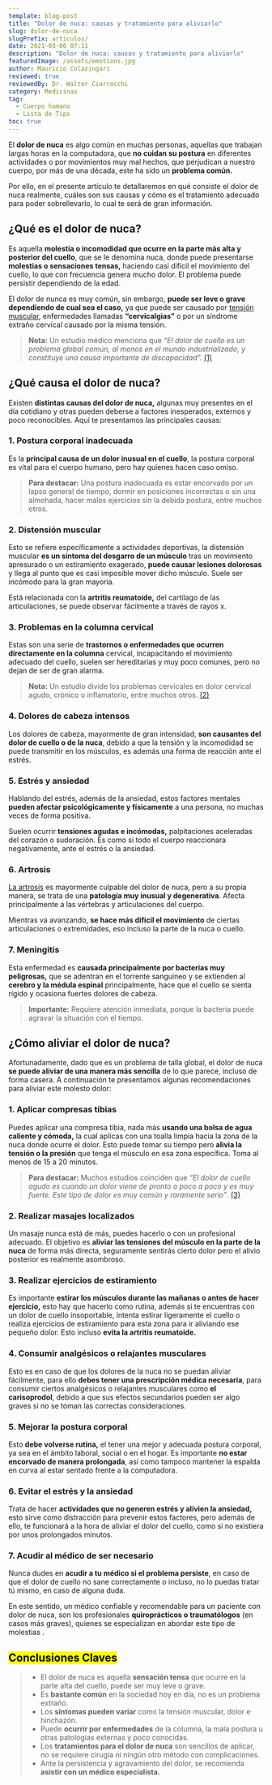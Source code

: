 ```yaml
---
template: blog-post
title: "Dolor de nuca: causas y tratamiento para aliviarlo"
slug: dolor-de-nuca
slugPrefix: articulos/
date: 2021-03-06 07:11
description: "Dolor de nuca: causas y tratamiento para aliviarlo"
featuredImage: /assets/emotions.jpg
author: Mauricio Colazingari
reviewed: true
reviewedBy: Dr. Walter Ciarrocchi
category: Medicinas
tag:
  - Cuerpo humano
  - Lista de Tips
toc: true
---
```

<!--StartFragment-->

El **dolor de nuca** es algo común en muchas personas, aquellas que trabajan largas horas en la computadora, que **no cuidan su postura** en diferentes actividades o por movimientos muy mal hechos, que perjudican a nuestro cuerpo, por más de una década, este ha sido un **problema común.**

Por ello, en el presente artículo te detallaremos en qué consiste el dolor de nuca realmente, cuáles son sus causas y cómo es el tratamiento adecuado para poder sobrellevarlo, lo cual te será de gran información.

## ¿Qué es el dolor de nuca?

Es aquella **molestia o incomodidad que ocurre en la parte más alta y posterior del cuello**, que se le denomina nuca, donde puede presentarse **molestias o sensaciones tensas,** haciendo casi difícil el movimiento del cuello, lo que con frecuencia genera mucho dolor. El problema puede persistir dependiendo de la edad.

El dolor de nunca es muy común, sin embargo, **puede ser leve o grave dependiendo de cual sea el caso,** ya que puede ser causado por [tensión muscular](https://tuinfosalud.com/articulos/tension-muscular), enfermedades llamadas **“cervicalgias”** o por un síndrome extraño cervical causado por la misma tensión.

> **Nota:** Un estudio médico menciona que *“El dolor de cuello es un problema global común, al menos en el mundo industrializado, y constituye una causa importante de discapacidad”.* [(1)](https://s3.amazonaws.com/rdcms-iasp/files/production/public/Content/ContentFolders/GlobalYearAgainstPain2/MusculoskeletalPainFactSheets/NeckPain_Spanish.pdf)

## ¿Qué causa el dolor de nuca?

Existen **distintas causas del dolor de nuca,** algunas muy presentes en el día cotidiano y otras pueden deberse a factores inesperados, externos y poco reconocibles. Aquí te presentamos las principales causas:

### 1. Postura corporal inadecuada

Es la **principal causa de un dolor inusual en el cuello**, la postura corporal es vital para el cuerpo humano, pero hay quienes hacen caso omiso.

> **Para destacar:** Una postura inadecuada es estar encorvado por un lapso general de tiempo, dormir en posiciones incorrectas o sin una almohada, hacer malos ejercicios sin la debida postura, entre muchos otros.

### 2. Distensión muscular

Esto se refiere específicamente a actividades deportivas, la distensión muscular **es un síntoma del desgarro de un músculo** tras un movimiento apresurado o un estiramiento exagerado, **puede causar lesiones dolorosas** y llega al punto que es casi imposible mover dicho músculo. Suele ser incómodo para la gran mayoría.

Está relacionada con la **artritis reumatoide,** del cartílago de las articulaciones, se puede observar fácilmente a través de rayos x.

### 3. Problemas en la columna cervical

Estas son una serie de **trastornos o enfermedades que ocurren directamente en la columna** cervical, incapacitando el movimiento adecuado del cuello, suelen ser hereditarias y muy poco comunes, pero no dejan de ser de gran alarma.

> **Nota:** Un estudio divide los problemas cervicales en dolor cervical agudo, crónico o inflamatorio, entre muchos otros. [(2)](https://sogacot.org/Documentos/Montero_Cervical.pdf)

### 4. Dolores de cabeza intensos

Los dolores de cabeza, mayormente de gran intensidad, **son causantes del dolor de cuello o de la nuca**, debido a que la tensión y la incomodidad se puede transmitir en los músculos, es además una forma de reacción ante el estrés.

### 5. Estrés y ansiedad

Hablando del estrés, además de la ansiedad, estos factores mentales **pueden afectar psicológicamente y físicamente** a una persona, no muchas veces de forma positiva.

Suelen ocurrir **tensiones agudas e incómodas,** palpitaciones aceleradas del corazón o sudoración. Es como si todo el cuerpo reaccionara negativamente, ante el estrés o la ansiedad.

### 6. Artrosis

[La artrosis](https://tuinfosalud.com/articulos/artrosis) es mayormente culpable del dolor de nuca, pero a su propia manera, se trata de una **patología muy inusual y degenerativa**. Afecta principalmente a las vértebras y articulaciones del cuerpo.

Mientras va avanzando, **se hace más difícil el movimiento** de ciertas articulaciones o extremidades, eso incluso la parte de la nuca o cuello.

### 7. Meningitis

Esta enfermedad es **causada principalmente por bacterias muy peligrosas,** que se adentran en el torrente sanguíneo y se extienden al **cerebro y la médula espinal** principalmente, hace que el cuello se sienta rígido y ocasiona fuertes dolores de cabeza.

> **Importante:** Requiere atención inmediata, porque la bacteria puede agravar la situación con el tiempo.

## ¿Cómo aliviar el dolor de nuca?

Afortunadamente, dado que es un problema de talla global, el dolor de nuca **se puede aliviar de una manera más sencilla** de lo que parece, incluso de forma casera. A continuación te presentamos algunas recomendaciones para aliviar este molesto dolor:

### 1. Aplicar compresas tibias

Puedes aplicar una compresa tibia, nada más **usando una bolsa de agua caliente y cómoda,** la cual aplicas con una toalla limpia hacia la zona de la nuca donde ocurre el dolor. Esto puede tomar su tiempo pero **alivia la tensión o la presión** que tenga el músculo en esa zona específica. Toma al menos de 15 a 20 minutos.

> **Para destacar:** Muchos estudios coinciden que *“El dolor de cuello agudo es cuando un dolor viene de pronto o poco a poco y es muy fuerte. Este tipo de dolor es muy común y raramente serio”*. [(3)](https://mydoctor.kaiserpermanente.org/ncal/Images/Acute%20neck%20pain%20handout%20-%20Dolor%20agudo%20en%20la%20nuca_tcm75-614871.pdf)

### 2. Realizar masajes localizados

Un masaje nunca está de más, puedes hacerlo o con un profesional adecuado. El objetivo es **aliviar las tensiones del músculo en la parte de la nuca** de forma más directa, seguramente sentirás cierto dolor pero el alivio posterior es realmente asombroso.

### 3. Realizar ejercicios de estiramiento

Es importante **estirar los músculos durante las mañanas o antes de hacer ejercicio,** esto hay que hacerlo como rutina, además si te encuentras con un dolor de cuello insoportable, intenta estirar ligeramente el cuello o realiza ejercicios de estiramiento para esta zona para ir aliviando ese pequeño dolor. Esto incluso **evita la artritis reumatoide.**

### 4. Consumir analgésicos o relajantes musculares

Esto es en caso de que los dolores de la nuca no se puedan aliviar fácilmente, para ello **debes tener una prescripción médica necesaria**, para consumir ciertos analgésicos o relajantes musculares como **el carisoprodol**, debido a que sus efectos secundarios pueden ser algo graves si no se toman las correctas consideraciones.

### 5. Mejorar la postura corporal

Esto **debe volverse rutina,** el tener una mejor y adecuada postura corporal, ya sea en el ámbito laboral, social o en el hogar. Es importante **no estar encorvado de manera prolongada**, así como tampoco mantener la espalda en curva al estar sentado frente a la computadora.

### 6. Evitar el estrés y la ansiedad

Trata de hacer **actividades que no generen estrés y alivien la ansiedad,** esto sirve como distracción para prevenir estos factores, pero además de ello, te funcionará a la hora de aliviar el dolor del cuello, como si no existiera por unos prolongados minutos.

### 7. Acudir al médico de ser necesario

Nunca dudes en **acudir a tu médico si el problema persiste**, en caso de que el dolor de cuello no sane correctamente o incluso, no lo puedas tratar tú mismo, en caso de alguna duda.

En este sentido, un médico confiable y recomendable para un paciente con dolor de nuca, son los profesionales **quiroprácticos o traumatólogos** (en casos más graves), quienes se especializan en abordar este tipo de molestias .

## <mark>Conclusiones Claves</mark>

> * El dolor de nuca es aquella **sensación tensa** que ocurre en la parte alta del cuello, puede ser muy leve o grave.
> * Es **bastante común** en la sociedad hoy en día, no es un problema extraño.
> * Los **síntomas pueden variar** como la tensión muscular, dolor e hinchazón.
> * Puede **ocurrir por enfermedades** de la columna, la mala postura u otras patologías externas y poco conocidas.
> * Los **tratamientos para el dolor de nuca** son sencillos de aplicar, no se requiere cirugía ni ningún otro método con complicaciones.
> * Ante la persistencia y agravamiento del dolor, se recomienda **asistir con un médico especialista.**

<!--EndFragment-->